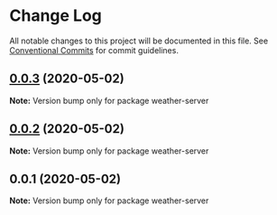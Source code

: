 # Change Log

All notable changes to this project will be documented in this file.
See [Conventional Commits](https://conventionalcommits.org) for commit guidelines.

## [0.0.3](https://github.com/kaoskeya/apollo-federation-sample-app/compare/v0.0.2...v0.0.3) (2020-05-02)

**Note:** Version bump only for package weather-server





## [0.0.2](https://github.com/kaoskeya/apollo-federation-sample-app/compare/v0.0.1...v0.0.2) (2020-05-02)

**Note:** Version bump only for package weather-server





## 0.0.1 (2020-05-02)

**Note:** Version bump only for package weather-server
